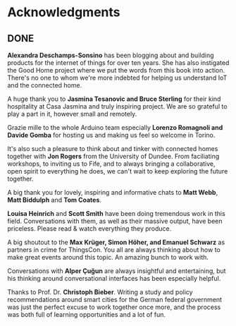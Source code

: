 # Acknowledgments

## DONE

**Alexandra Deschamps-Sonsino** has been blogging about and building products for the internet of things for over ten years. She has also instigated the Good Home project where we put the words from this book into action. There's no one to whom we're more indebted for helping us understand IoT and the connected home.

A huge thank you to **Jasmina Tesanovic and Bruce Sterling** for their kind hospitality at Casa Jasmina and truly inspiring project. We are so grateful to play a part in it, however small and remotely.

Grazie mille to the whole Arduino team especially **Lorenzo Romagnoli and Davide Gomba** for hosting us and making us feel so welcome in Torino. 

It's also such a pleasure to think about and tinker with connected homes together with **Jon Rogers** from the University of Dundee. From faciliating workshops, to inviting us to Fife, and to always bringing a collaborative, open spirit to everything he does, we can't wait to keep exploring the future together. 

A big thank you for lovely, inspiring and informative chats to **Matt Webb**, **Matt Biddulph** and **Tom Coates**.

**Louisa Heinrich** and **Scott Smith** have been doing tremendous work in this field. Conversations with them, as well as their massive output, have been priceless. Please read & watch everything they produce. 

A big shoutout to the **Max Krüger, Simon Höher, and Emanuel Schwarz** as partners in crime for ThingsCon. You all are always thinking about how to make great events around this topic. An amazing bunch to work with.

Conversations with **Alper Çuğun** are always insightful and entertaining, but his thinking around conversational interfaces has been especially helpful.  

Thanks to Prof. Dr. **Christoph Bieber**. Writing a study and policy recommendations around smart cities for the German federal government was just the perfect excuse to work together once more, and the process was both full of learning opportunities and a lot of fun.

